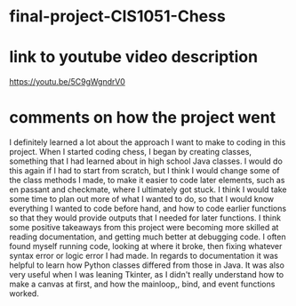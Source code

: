 # final-project-CIS1051-Chess

# link to youtube video description

https://youtu.be/5C9gWgndrV0

# comments on how the project went
I definitely learned a lot about the approach I want to make to coding in this project. When I started coding chess, I began by creating classes, something that I had learned about in high school Java classes. I would do this again if I had to start from scratch, but I think I would change some of the class methods I made, to make it easier to code later elements, such as en passant and checkmate, where I ultimately got stuck. I think I would take some time to plan out more of what I wanted to do, so that I would know everything I wanted to code before hand, and how to code earlier functions so that they would provide outputs that I needed for later functions.
I think some positive takeaways from this project were becoming more skilled at reading documentation, and getting much better at debugging code. I often found myself running code, looking at where it broke, then fixing whatever syntax error or logic error I had made. In regards to documentation it was helpful to learn how Python classes differed from those in Java. It was also very useful when I was leaning Tkinter, as I didn't really understand how to make a canvas at first, and how the mainloop,, bind, and event functions worked.
